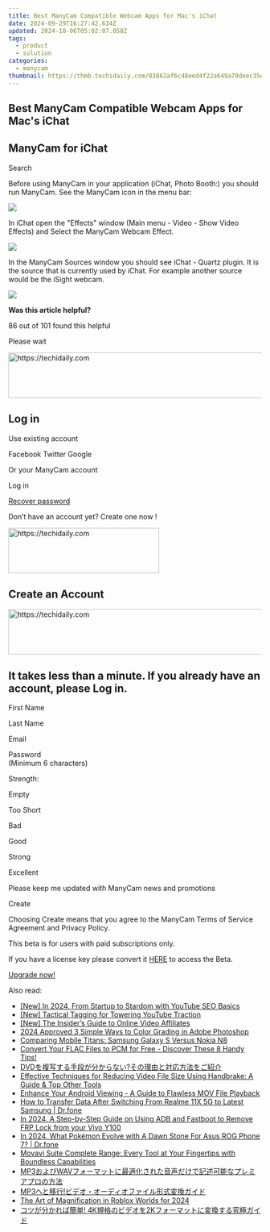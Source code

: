 ```yaml
---
title: Best ManyCam Compatible Webcam Apps for Mac's iChat
date: 2024-09-29T16:27:42.634Z
updated: 2024-10-06T05:02:07.058Z
tags:
  - product
  - solution
categories:
  - manycam
thumbnail: https://thmb.techidaily.com/83862af6c48eed4f22a649a79deec35e1e15bdc44c6b305417ce32effff185ec.jpg
---
```


## Best ManyCam Compatible Webcam Apps for Mac's iChat

## ManyCam for iChat

Search 

Before using ManyCam in your application (iChat, Photo Booth:) you should run ManyCam. See the ManyCam icon in the menu bar:

![](https://manycam.com/build/images/help/settings/ichat01.gif?v=af41599f19) 

In iChat open the "Effects" window (Main menu - Video - Show Video Effects) and Select the ManyCam Webcam Effect.

![](https://manycam.com/build/images/help/settings/ichat02.gif?v=96bdca5caa) 

In the ManyCam Sources window you should see iChat - Quartz plugin. It is the source that is currently used by iChat. For example another source would be the iSight webcam.

![](https://manycam.com/build/images/help/settings/ichat03.gif?v=71b73f6dff) 

**Was this article helpful?** 

86 out of 101 found this helpful 

  
Please wait 

<!-- affiliate ads begin -->
<a href="https://appsumo.8odi.net/c/5597632/2049370/7443" target="_top" id="2049370">
  <img src="//a.impactradius-go.com/display-ad/7443-2049370" border="0" alt="https://techidaily.com" width="728" height="90"/>
</a>
<img height="0" width="0" src="https://appsumo.8odi.net/i/5597632/2049370/7443" style="position:absolute;visibility:hidden;" border="0" />
<!-- affiliate ads end -->

## Log in

Use existing account

Facebook Twitter Google 

Or your ManyCam account

Log in 

[Recover password](https://tools.techidaily.com/manycam/products/) 

 Don’t have an account yet? Create one now ! 

<!-- affiliate ads begin -->
<a href="https://aligracehair.sjv.io/c/5597632/1925565/19272" target="_top" id="1925565">
  <img src="//a.impactradius-go.com/display-ad/19272-1925565" border="0" alt="https://techidaily.com" width="300" height="90"/>
</a>
<img height="0" width="0" src="https://aligracehair.sjv.io/i/5597632/1925565/19272" style="position:absolute;visibility:hidden;" border="0" />
<!-- affiliate ads end -->

## Create an Account

<!-- affiliate ads begin -->
<a href="https://appsumo.8odi.net/c/5597632/2049378/7443" target="_top" id="2049378">
  <img src="//a.impactradius-go.com/display-ad/7443-2049378" border="0" alt="https://techidaily.com" width="728" height="90"/>
</a>
<img height="0" width="0" src="https://appsumo.8odi.net/i/5597632/2049378/7443" style="position:absolute;visibility:hidden;" border="0" />
<!-- affiliate ads end -->

## It takes less than a minute. If you already have an account, please Log in.

First Name 

Last Name 

Email 

Password  
(Minimum 6 characters) 

Strength: 

Empty

Too Short

Bad

Good

Strong

Excellent

Please keep me updated with ManyCam news and promotions 

Create 

Choosing Create means that you agree to the ManyCam Terms of Service Agreement and Privacy Policy.

This beta is for users with paid subscriptions only.

If you have a license key please convert it [HERE](https://tools.techidaily.com/manycam/products/) to access the Beta.

[Upgrade now!](https://tools.techidaily.com/manycam/products/)

<ins class="adsbygoogle"
     style="display:block"
     data-ad-format="autorelaxed"
     data-ad-client="ca-pub-7571918770474297"
     data-ad-slot="1223367746"></ins>

<ins class="adsbygoogle"
     style="display:block"
     data-ad-client="ca-pub-7571918770474297"
     data-ad-slot="8358498916"
     data-ad-format="auto"
     data-full-width-responsive="true"></ins>

<span class="atpl-alsoreadstyle">Also read:</span>
<div><ul>
<li><a href="https://youtube-web.techidaily.com/n-2024-from-startup-to-stardom-with-youtube-seo-basics/"><u>[New] In 2024, From Startup to Stardom with YouTube SEO Basics</u></a></li>
<li><a href="https://facebook-video-footage.techidaily.com/new-tactical-tagging-for-towering-youtube-traction/"><u>[New] Tactical Tagging for Towering YouTube Traction</u></a></li>
<li><a href="https://facebook-record-videos.techidaily.com/new-the-insiders-guide-to-online-video-affiliates/"><u>[New] The Insider’s Guide to Online Video Affiliates</u></a></li>
<li><a href="https://extra-approaches.techidaily.com/2024-approved-3-simple-ways-to-color-grading-in-adobe-photoshop/"><u>2024 Approved 3 Simple Ways to Color Grading in Adobe Photoshop</u></a></li>
<li><a href="https://discover-blog.techidaily.com/comparing-mobile-titans-samsung-galaxy-s-versus-nokia-n8/"><u>Comparing Mobile Titans: Samsung Galaxy S Versus Nokia N8</u></a></li>
<li><a href="https://discover-blog.techidaily.com/convert-your-flac-files-to-pcm-for-free-discover-these-8-handy-tips/"><u>Convert Your FLAC Files to PCM for Free - Discover These 8 Handy Tips!</u></a></li>
<li><a href="https://discover-blog.techidaily.com/1726027298321-dvd/"><u>DVDを複写する手段が分からない?その理由と対応方法をご紹介</u></a></li>
<li><a href="https://discover-blog.techidaily.com/effective-techniques-for-reducing-video-file-size-using-handbrake-a-guide-and-top-other-tools/"><u>Effective Techniques for Reducing Video File Size Using Handbrake: A Guide & Top Other Tools</u></a></li>
<li><a href="https://discover-blog.techidaily.com/enhance-your-android-viewing-a-guide-to-flawless-mov-file-playback/"><u>Enhance Your Android Viewing - A Guide to Flawless MOV File Playback</u></a></li>
<li><a href="https://android-transfer.techidaily.com/how-to-transfer-data-after-switching-from-realme-11x-5g-to-latest-samsung-drfone-by-drfone-transfer-from-android-transfer-from-android/"><u>How to Transfer Data After Switching From Realme 11X 5G to Latest Samsung | Dr.fone</u></a></li>
<li><a href="https://bypass-frp.techidaily.com/in-2024-a-step-by-step-guide-on-using-adb-and-fastboot-to-remove-frp-lock-from-your-vivo-y100-by-drfone-android/"><u>In 2024, A Step-by-Step Guide on Using ADB and Fastboot to Remove FRP Lock from your Vivo Y100</u></a></li>
<li><a href="https://android-pokemon-go.techidaily.com/in-2024-what-pokemon-evolve-with-a-dawn-stone-for-asus-rog-phone-7-drfone-by-drfone-virtual-android/"><u>In 2024, What Pokémon Evolve with A Dawn Stone For Asus ROG Phone 7? | Dr.fone</u></a></li>
<li><a href="https://some-knowledge.techidaily.com/movavi-suite-complete-range-every-tool-at-your-fingertips-with-boundless-capabilities/"><u>Movavi Suite Complete Range: Every Tool at Your Fingertips with Boundless Capabilities</u></a></li>
<li><a href="https://discover-blog.techidaily.com/mp3wav/"><u>MP3およびWAVフォーマットに最適化された音声だけで記述可能なプレミアプロの方法</u></a></li>
<li><a href="https://discover-blog.techidaily.com/1726030311450-mp3/"><u>MP3へと移行!ビデオ・オーディオファイル形式変換ガイド</u></a></li>
<li><a href="https://some-approaches.techidaily.com/the-art-of-magnification-in-roblox-worlds-for-2024/"><u>The Art of Magnification in Roblox Worlds for 2024</u></a></li>
<li><a href="https://discover-blog.techidaily.com/1726027943587-4k2k/"><u>コツが分かれば簡単! 4K規格のビデオを2Kフォーマットに変換する究極ガイド</u></a></li>
</ul></div>


